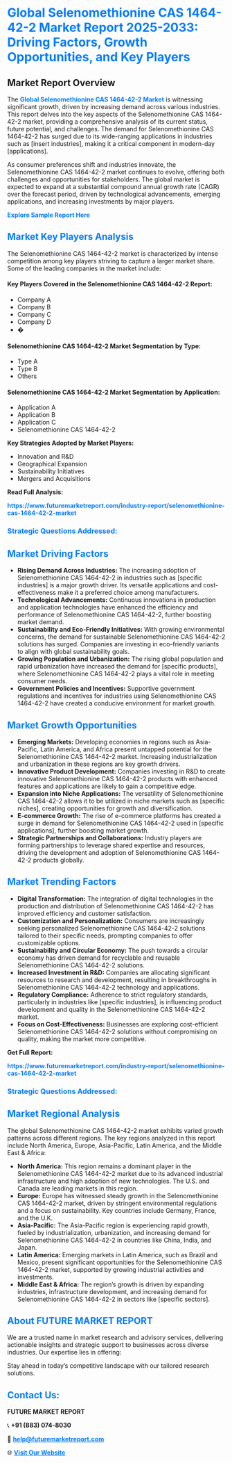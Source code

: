 <h1 style="color: #007BFF;">Global Selenomethionine CAS 1464-42-2 Market Report 2025-2033: Driving Factors, Growth Opportunities, and Key Players</h1>

<section id="overview">
<h2>Market Report Overview</h2>
<p>The <a href="https://www.futuremarketreport.com/industry-report/selenomethionine-cas-1464-42-2-market" style="color: #007BFF; text-decoration: none;"><strong>Global Selenomethionine CAS 1464-42-2 Market</strong></a> is witnessing significant growth, driven by increasing demand across various industries. This report delves into the key aspects of the Selenomethionine CAS 1464-42-2 market, providing a comprehensive analysis of its current status, future potential, and challenges. The demand for Selenomethionine CAS 1464-42-2 has surged due to its wide-ranging applications in industries such as [insert industries], making it a critical component in modern-day [applications].</p>
<p>As consumer preferences shift and industries innovate, the Selenomethionine CAS 1464-42-2 market continues to evolve, offering both challenges and opportunities for stakeholders. The global market is expected to expand at a substantial compound annual growth rate (CAGR) over the forecast period, driven by technological advancements, emerging applications, and increasing investments by major players.</p>
</section>

<section id="overview">
<p><a href="https://www.futuremarketreport.com/request-sample/reportId=113327" style="color: #007BFF; text-decoration: none;"><strong>Explore Sample Report Here</strong></a></p>
</section>

<section id="key-players">
<h2 style="color: #007BFF;">Market Key Players Analysis</h2>
<p>The Selenomethionine CAS 1464-42-2 market is characterized by intense competition among key players striving to capture a larger market share. Some of the leading companies in the market include:</p>
<h4>Key Players Covered in the Selenomethionine CAS 1464-42-2 Report:</h4>
<ul><li>Company A</li><li>Company B</li><li>Company C</li><li>Company D</li><li>�</li></ul>
<h4>Selenomethionine CAS 1464-42-2 Market Segmentation by Type:</h4>
<ul><li>Type A</li><li>Type B</li><li>Others</li></ul>

<h4>Selenomethionine CAS 1464-42-2 Market Segmentation by Application:</h4>
<ul><li>Application A</li><li>Application B</li><li>Application C</li><li>Selenomethionine CAS 1464-42-2</li></ul>
<p><strong>Key Strategies Adopted by Market Players:</strong></p>
<ul>
<li>Innovation and R&D</li>
<li>Geographical Expansion</li>
<li>Sustainability Initiatives</li>
<li>Mergers and Acquisitions</li>
</ul>
</section>

<section>
<p><strong>Read Full Analysis: </strong></p><a href="https://www.futuremarketreport.com/industry-report/selenomethionine-cas-1464-42-2-market" style="color: #007BFF; text-decoration: none;"><strong>https://www.futuremarketreport.com/industry-report/selenomethionine-cas-1464-42-2-market</strong></a>
<h3 style="color: #007BFF;">Strategic Questions Addressed:</h3>
</section>

<section id="driving-factors">
<h2 style="color: #007BFF;">Market Driving Factors</h2>
<ul>
<li><strong>Rising Demand Across Industries:</strong> The increasing adoption of Selenomethionine CAS 1464-42-2 in industries such as [specific industries] is a major growth driver. Its versatile applications and cost-effectiveness make it a preferred choice among manufacturers.</li>
<li><strong>Technological Advancements:</strong> Continuous innovations in production and application technologies have enhanced the efficiency and performance of Selenomethionine CAS 1464-42-2, further boosting market demand.</li>
<li><strong>Sustainability and Eco-Friendly Initiatives:</strong> With growing environmental concerns, the demand for sustainable Selenomethionine CAS 1464-42-2 solutions has surged. Companies are investing in eco-friendly variants to align with global sustainability goals.</li>
<li><strong>Growing Population and Urbanization:</strong> The rising global population and rapid urbanization have increased the demand for [specific products], where Selenomethionine CAS 1464-42-2 plays a vital role in meeting consumer needs.</li>
<li><strong>Government Policies and Incentives:</strong> Supportive government regulations and incentives for industries using Selenomethionine CAS 1464-42-2 have created a conducive environment for market growth.</li>
</ul>
</section>

<section id="growth-opportunities">
<h2 style="color: #007BFF;">Market Growth Opportunities</h2>
<ul>
<li><strong>Emerging Markets:</strong> Developing economies in regions such as Asia-Pacific, Latin America, and Africa present untapped potential for the Selenomethionine CAS 1464-42-2 market. Increasing industrialization and urbanization in these regions are key growth drivers.</li>
<li><strong>Innovative Product Development:</strong> Companies investing in R&D to create innovative Selenomethionine CAS 1464-42-2 products with enhanced features and applications are likely to gain a competitive edge.</li>
<li><strong>Expansion into Niche Applications:</strong> The versatility of Selenomethionine CAS 1464-42-2 allows it to be utilized in niche markets such as [specific niches], creating opportunities for growth and diversification.</li>
<li><strong>E-commerce Growth:</strong> The rise of e-commerce platforms has created a surge in demand for Selenomethionine CAS 1464-42-2 used in [specific applications], further boosting market growth.</li>
<li><strong>Strategic Partnerships and Collaborations:</strong> Industry players are forming partnerships to leverage shared expertise and resources, driving the development and adoption of Selenomethionine CAS 1464-42-2 products globally.</li>
</ul>
</section>

<section id="trending-factors">
<h2 style="color: #007BFF;">Market Trending Factors</h2>
<ul>
<li><strong>Digital Transformation:</strong> The integration of digital technologies in the production and distribution of Selenomethionine CAS 1464-42-2 has improved efficiency and customer satisfaction.</li>
<li><strong>Customization and Personalization:</strong> Consumers are increasingly seeking personalized Selenomethionine CAS 1464-42-2 solutions tailored to their specific needs, prompting companies to offer customizable options.</li>
<li><strong>Sustainability and Circular Economy:</strong> The push towards a circular economy has driven demand for recyclable and reusable Selenomethionine CAS 1464-42-2 solutions.</li>
<li><strong>Increased Investment in R&D:</strong> Companies are allocating significant resources to research and development, resulting in breakthroughs in Selenomethionine CAS 1464-42-2 technology and applications.</li>
<li><strong>Regulatory Compliance:</strong> Adherence to strict regulatory standards, particularly in industries like [specific industries], is influencing product development and quality in the Selenomethionine CAS 1464-42-2 market.</li>
<li><strong>Focus on Cost-Effectiveness:</strong> Businesses are exploring cost-efficient Selenomethionine CAS 1464-42-2 solutions without compromising on quality, making the market more competitive.</li>
</ul>
</section>

<section>
<p><strong>Get Full Report: </strong></p><a href="https://www.futuremarketreport.com/industry-report/selenomethionine-cas-1464-42-2-market" style="color: #007BFF; text-decoration: none;"><strong>https://www.futuremarketreport.com/industry-report/selenomethionine-cas-1464-42-2-market</strong></a>
<h3 style="color: #007BFF;">Strategic Questions Addressed:</h3>
</section>


<section id="regional-analysis">
<h2 style="color: #007BFF;">Market Regional Analysis</h2>
<p>The global Selenomethionine CAS 1464-42-2 market exhibits varied growth patterns across different regions. The key regions analyzed in this report include North America, Europe, Asia-Pacific, Latin America, and the Middle East & Africa:</p>
<ul>
<li><strong>North America:</strong> This region remains a dominant player in the Selenomethionine CAS 1464-42-2 market due to its advanced industrial infrastructure and high adoption of new technologies. The U.S. and Canada are leading markets in this region.</li>
<li><strong>Europe:</strong> Europe has witnessed steady growth in the Selenomethionine CAS 1464-42-2 market, driven by stringent environmental regulations and a focus on sustainability. Key countries include Germany, France, and the U.K.</li>
<li><strong>Asia-Pacific:</strong> The Asia-Pacific region is experiencing rapid growth, fueled by industrialization, urbanization, and increasing demand for Selenomethionine CAS 1464-42-2 in countries like China, India, and Japan.</li>
<li><strong>Latin America:</strong> Emerging markets in Latin America, such as Brazil and Mexico, present significant opportunities for the Selenomethionine CAS 1464-42-2 market, supported by growing industrial activities and investments.</li>
<li><strong>Middle East & Africa:</strong> The region’s growth is driven by expanding industries, infrastructure development, and increasing demand for Selenomethionine CAS 1464-42-2 in sectors like [specific sectors].</li>
</ul>
</section>

<footer>
<h2 style="color: #007BFF;">About FUTURE MARKET REPORT</h2>
<p>We are a trusted name in market research and advisory services, delivering actionable insights and strategic support to businesses across diverse industries. Our expertise lies in offering:</p>

<p>Stay ahead in today’s competitive landscape with our tailored research solutions.</p>

<h2 style="color: #007BFF;">Contact Us:</h2>
<p><strong>FUTURE MARKET REPORT</strong></p>
<p>📞 <strong>+91 (883) 074-8030</strong></p>
<p>📧 <strong><a href="mailto:help@futuremarketreport.com" style="color: #007BFF;">help@futuremarketreport.com</a></strong></p>
<p>🌐 <strong><a href="https://www.futuremarketreport.com/" style="color: #007BFF;">Visit Our Website</a></strong></p>
</footer>